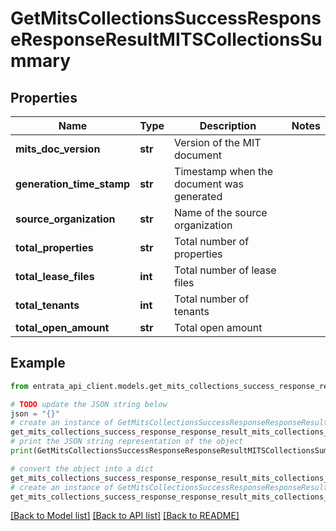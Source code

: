 # GetMitsCollectionsSuccessResponseResponseResultMITSCollectionsSummary


## Properties

Name | Type | Description | Notes
------------ | ------------- | ------------- | -------------
**mits_doc_version** | **str** | Version of the MIT document | 
**generation_time_stamp** | **str** | Timestamp when the document was generated | 
**source_organization** | **str** | Name of the source organization | 
**total_properties** | **str** | Total number of properties | 
**total_lease_files** | **int** | Total number of lease files | 
**total_tenants** | **int** | Total number of tenants | 
**total_open_amount** | **str** | Total open amount | 

## Example

```python
from entrata_api_client.models.get_mits_collections_success_response_response_result_mits_collections_summary import GetMitsCollectionsSuccessResponseResponseResultMITSCollectionsSummary

# TODO update the JSON string below
json = "{}"
# create an instance of GetMitsCollectionsSuccessResponseResponseResultMITSCollectionsSummary from a JSON string
get_mits_collections_success_response_response_result_mits_collections_summary_instance = GetMitsCollectionsSuccessResponseResponseResultMITSCollectionsSummary.from_json(json)
# print the JSON string representation of the object
print(GetMitsCollectionsSuccessResponseResponseResultMITSCollectionsSummary.to_json())

# convert the object into a dict
get_mits_collections_success_response_response_result_mits_collections_summary_dict = get_mits_collections_success_response_response_result_mits_collections_summary_instance.to_dict()
# create an instance of GetMitsCollectionsSuccessResponseResponseResultMITSCollectionsSummary from a dict
get_mits_collections_success_response_response_result_mits_collections_summary_from_dict = GetMitsCollectionsSuccessResponseResponseResultMITSCollectionsSummary.from_dict(get_mits_collections_success_response_response_result_mits_collections_summary_dict)
```
[[Back to Model list]](../README.md#documentation-for-models) [[Back to API list]](../README.md#documentation-for-api-endpoints) [[Back to README]](../README.md)


